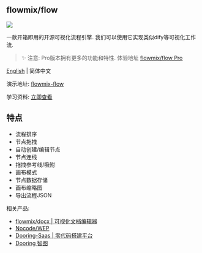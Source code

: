 ## flowmix/flow

![](https://cdn.dooring.cn/cp2.gif)

一款开箱即用的开源可视化流程引擎. 我们可以使用它实现类似dify等可视化工作流.

> ✨ 注意: Pro版本拥有更多的功能和特性. 体验地址 [flowmix/flow Pro](http://flowmix.turntip.cn/flow)

[English](./readme.md) | 简体中文

演示地址: [flowmix-flow](http://flowmix.turntip.cn/flow-v0)

学习资料: [立即查看](http://flowmix.turntip.cn/flow/static/logo.ce1bcd6a.jpeg)

## 特点

- 流程排序
- 节点拖拽
- 自动创建/编辑节点
- 节点连线
- 拖拽参考线/吸附
- 画布模式
- 节点数据存储
- 画布缩略图
- 导出流程JSON

相关产品:

- [flowmix/docx |  可视化文档编辑器](http://flowmix.turntip.cn/docx)
- [Nocode/WEP](http://doc.dooring.vip)
- [Dooring-Saas | 零代码搭建平台](https://dooring.vip)
- [Dooring 智图](https://magic.dooring.vip)